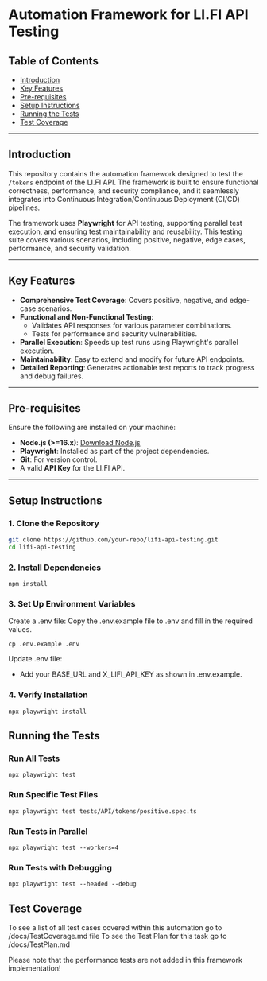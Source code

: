 # Automation Framework for LI.FI API Testing

## Table of Contents
- [Introduction](#introduction)
- [Key Features](#key-features)
- [Pre-requisites](#pre-requisites)
- [Setup Instructions](#setup-instructions)
- [Running the Tests](#running-the-tests)
- [Test Coverage](#test-coverage)

---

## Introduction

This repository contains the automation framework designed to test the `/tokens` endpoint of the LI.FI API. The framework is built to ensure functional correctness, performance, and security compliance, and it seamlessly integrates into Continuous Integration/Continuous Deployment (CI/CD) pipelines.

The framework uses **Playwright** for API testing, supporting parallel test execution, and ensuring test maintainability and reusability. This testing suite covers various scenarios, including positive, negative, edge cases, performance, and security validation.

---

## Key Features

- **Comprehensive Test Coverage**: Covers positive, negative, and edge-case scenarios.
- **Functional and Non-Functional Testing**:
  - Validates API responses for various parameter combinations.
  - Tests for performance and security vulnerabilities.
- **Parallel Execution**: Speeds up test runs using Playwright's parallel execution.
- **Maintainability**: Easy to extend and modify for future API endpoints.
- **Detailed Reporting**: Generates actionable test reports to track progress and debug failures.

---

## Pre-requisites

Ensure the following are installed on your machine:

- **Node.js (>=16.x)**: [Download Node.js](https://nodejs.org)
- **Playwright**: Installed as part of the project dependencies.
- **Git**: For version control.
- A valid **API Key** for the LI.FI API.

---

## Setup Instructions

### 1. Clone the Repository
```bash
git clone https://github.com/your-repo/lifi-api-testing.git
cd lifi-api-testing
```

### 2. Install Dependencies
```
npm install
```

### 3. Set Up Environment Variables
Create a .env file: Copy the .env.example file to .env and fill in the required values.
```
cp .env.example .env
```
Update .env file:
- Add your BASE_URL and X_LIFI_API_KEY as shown in .env.example.

### 4. Verify Installation
```
npx playwright install
```

## Running the Tests

### Run All Tests
```
npx playwright test
```

### Run Specific Test Files
```
npx playwright test tests/API/tokens/positive.spec.ts
```

### Run Tests in Parallel
```
npx playwright test --workers=4
```

### Run Tests with Debugging
```
npx playwright test --headed --debug
```

## Test Coverage

To see a list of all test cases covered within this automation go to /docs/TestCoverage.md file
To see the Test Plan for this task go to /docs/TestPlan.md

Please note that the performance tests are not added in this framework implementation!